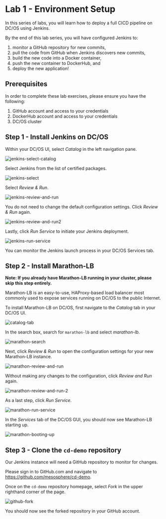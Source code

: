 # Lab 1 - Environment Setup

In this series of labs, you will learn how to deploy a full CICD pipeline on DC/OS using Jenkins. 

By the end of this lab series, you will have configured Jenkins to: 

1. monitor a GitHub repository for new commits, 
1. pull the code from GitHub when Jenkins discovers new commits, 
1. build the new code into a Docker container, 
1. push the new container to DockerHub, and
1. deploy the new application!

## Prerequisites

In order to complete these lab exercises, please ensure you have the following:

1. GitHub account and access to your credentials 
1. DockerHub account and access to your credentials
1. DC/OS cluster

## Step 1 - Install Jenkins on DC/OS

Within your DC/OS UI, select *Catalog* in the left navigation pane.

![jenkins-select-catalog](https://github.com/tbaums/dcos-k8s-days-labs/blob/master/labs/CICD-labs/screenshots/jenkins-select-catalog.png)

Select Jenkins from the list of certified packages.

![jenkins-select](https://github.com/tbaums/dcos-k8s-days-labs/blob/master/labs/CICD-labs/screenshots/jenkins-select.png)

Select *Review & Run*.

![jenkins-review-and-run](https://github.com/tbaums/dcos-k8s-days-labs/blob/master/labs/CICD-labs/screenshots/jenkins-review-and-run.png)

You do not need to change the default configuration settings. Click *Review & Run* again.

![jenkins-review-and-run2](https://github.com/tbaums/dcos-k8s-days-labs/blob/master/labs/CICD-labs/screenshots/jenkins-review-and-run2.png)

Lastly, click *Run Service* to initiate your Jenkins deployment.

![jenkins-run-service](https://github.com/tbaums/dcos-k8s-days-labs/blob/master/labs/CICD-labs/screenshots/jenkins-run-service.png)

You can monitor the Jenkins launch process in your DC/OS Services tab.

## Step 2 - Install Marathon-LB

**Note: If you already have Marathon-LB running in your cluster, please skip this step entirely.**

Marathon-LB is an easy-to-use, HAProxy-based load balancer most commonly used to expose services running on DC/OS to the public Internet.

To install Marathon-LB on DC/OS, first navigate to the *Catalog* tab in your DC/OS UI.

![catalog-tab](https://github.com/tbaums/dcos-days-prometheus-grafana-labs/blob/master/screenshots/catalog-tab.png)


In the search box, search for `marathon-lb` and select *marathon-lb*.

![marathon-search](https://github.com/tbaums/dcos-days-prometheus-grafana-labs/blob/master/screenshots/marathon-search.png)

Next, click *Review & Run* to open the configuration settings for your new Marathon-LB instance.

![marathon-review-and-run](https://github.com/tbaums/dcos-days-prometheus-grafana-labs/blob/master/screenshots/marathon-review-and-run.png)

Without making any changes to the configuration, click *Review and Run* again.

![marathon-review-and-run-2](https://github.com/tbaums/dcos-days-prometheus-grafana-labs/blob/master/screenshots/marathon-review-and-run-2.png)

As a last step, click *Run Service*.

![marathon-run-service](https://github.com/tbaums/dcos-days-prometheus-grafana-labs/blob/master/screenshots/marathon-run-service.png)

In the *Services* tab of the DC/OS GUI, you should now see Marathon-LB starting up.

![marathon-booting-up](https://github.com/tbaums/dcos-days-prometheus-grafana-labs/blob/master/screenshots/marathon-booting-up.png)


## Step 3 - Clone the `cd-demo` repository

Our Jenkins instance will need a GitHub repository to monitor for changes. 

Please sign in to GitHub.com and navigate to https://github.com/mesosphere/cd-demo. 

Once on the `cd-demo` repository homepage, select *Fork* in the upper righthand corner of the page.

![github-fork](https://github.com/tbaums/dcos-days-prometheus-grafana-labs/blob/master/screenshots/github-fork.png)

You should now see the forked repository in your GitHub account.
